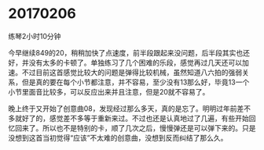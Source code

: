 # 20170206

练琴2小时10分钟

今早继续849的20，稍稍加快了点速度，前半段跟起来没问题，后半段其实也还好，并没有太多的卡顿了。单独练习了几个困难的乐段，感觉再过几天还可以加速。不过目前这首感觉比较大的问题是弹得比较机械，虽然知道八六拍的强弱关系，但是真的要在每个小节都注意，并不容易，至少没有13那么好，毕竟13一个小节里面音比较多，可以反应出来并且注意，但是20就不容易了。

晚上终于又开始了创意曲08，发现经过那么多天，真的是忘了。明明过年前差不多就好了的，感觉差不多等于重新来过。不过也还是认真地过了几遍，有些开始回忆回来了。所以也不是特别的卡，顺了几次之后，慢慢弹还是可以弹下来的。只是没想到这首当初觉得“应该”不太难的创意曲，没想到反而纠结了那么久。
